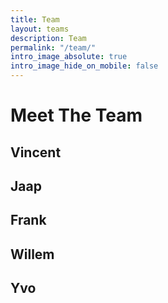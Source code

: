 ```yaml
---
title: Team
layout: teams
description: Team
permalink: "/team/"
intro_image_absolute: true
intro_image_hide_on_mobile: false
---
```


# Meet The Team

## Vincent

## Jaap

## Frank

## Willem

## Yvo